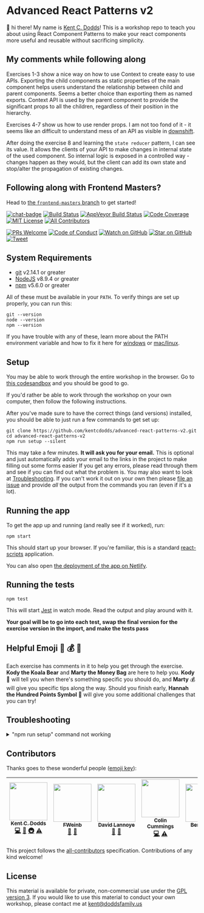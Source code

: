 # Advanced React Patterns v2

👋 hi there! My name is [Kent C. Dodds](https://kentcdodds.com)! This is a
workshop repo to teach you about using React Component Patterns to make your
react components more useful and reusable without sacrificing simplicity.

## My comments while following along
Exercises 1-3 show a nice way on how to use Context to create easy to use APIs.
Exporting the child components as static properties of the main component helps users understand the relationship between child and parent components. Seems a better choice than exporting them as named exports. 
Context API is used by the parent component to provide the significant props to all the children, regardless of their position in the hierarchy.

Exercises 4-7 show us how to use render props. I am not too fond of it - it seems like an difficult to understand mess of an API as visible in [downshift](https://github.com/paypal/downshift). 

After doing the exercise 8 and learning the `state reducer` pattern, I can see its value. It allows the clients of your API to make changes in internal state of the used component. So internal logic is exposed in a controlled way - changes happen as they would, but the client can add its own state and stop/alter the propagation of existing changes.

## Following along with Frontend Masters?

Head to
[the `frontend-masters` branch](https://github.com/kentcdodds/advanced-react-patterns-v2/tree/frontend-masters)
to get started!

[![chat-badge][chat-badge]][chat]
[![Build Status][build-badge]][build]
[![AppVeyor Build Status][win-build-badge]][win-build]
[![Code Coverage][coverage-badge]][coverage]
[![MIT License][license-badge]][license]
[![All Contributors](https://img.shields.io/badge/all_contributors-7-orange.svg?style=flat-square)](#contributors)

[![PRs Welcome][prs-badge]][prs]
[![Code of Conduct][coc-badge]][coc]
[![Watch on GitHub][github-watch-badge]][github-watch]
[![Star on GitHub][github-star-badge]][github-star]
[![Tweet][twitter-badge]][twitter]

## System Requirements

* [git][git] v2.14.1 or greater
* [NodeJS][node] v8.9.4 or greater
* [npm][npm] v5.6.0 or greater

All of these must be available in your `PATH`. To verify things are set up
properly, you can run this:

```
git --version
node --version
npm --version
```

If you have trouble with any of these, learn more about the PATH environment
variable and how to fix it here for [windows][win-path] or
[mac/linux][mac-path].

## Setup

You may be able to work through the entire workshop in the browser. Go to
[this codesandbox](https://codesandbox.io/s/github/kentcdodds/advanced-react-patterns-v2)
and you should be good to go.

If you'd rather be able to work through the workshop on your own computer, then
follow the following instructions.

After you've made sure to have the correct things (and versions) installed, you
should be able to just run a few commands to get set up:

```
git clone https://github.com/kentcdodds/advanced-react-patterns-v2.git
cd advanced-react-patterns-v2
npm run setup --silent
```

This may take a few minutes. **It will ask you for your email.** This is
optional and just automatically adds your email to the links in the project to
make filling out some forms easier If you get any errors, please read through
them and see if you can find out what the problem is. You may also want to look
at [Troubleshooting](#troubleshooting). If you can't work it out on your own
then please [file an issue][issue] and provide _all_ the output from the
commands you ran (even if it's a lot).

## Running the app

To get the app up and running (and really see if it worked), run:

```shell
npm start
```

This should start up your browser. If you're familiar, this is a standard
[react-scripts](https://github.com/facebook/create-react-app) application.

You can also open
[the deployment of the app on Netlify](https://advanced-react-patterns.netlify.com/).

## Running the tests

```shell
npm test
```

This will start [Jest](http://facebook.github.io/jest) in watch mode. Read the
output and play around with it.

**Your goal will be to go into each test, swap the final version for the
exercise version in the import, and make the tests pass**

## Helpful Emoji 🐨 💰 💯

Each exercise has comments in it to help you get through the exercise.
**Kody the Koala Bear** and **Marty the Money Bag** are here to help you.
**Kody** 🐨 will tell you when there's something specific you should do, and
**Marty** 💰 will give you specific tips along the way. Should you finish
early, **Hannah the Hundred Points Symbol** 💯 will give you some additional
challenges that you can try!

## Troubleshooting

<details>

<summary>"npm run setup" command not working</summary>

Here's what the setup script does. If it fails, try doing each of these things
individually yourself:

```
# verify your environment will work with the project
node ./scripts/verify

# install dependencies
npm install

# verify the project is ready to run
npm run build
npm run test:coverage
```

If any of those scripts fail, please try to work out what went wrong by the
error message you get. If you still can't work it out, feel free to
[open an issue][issue] with _all_ the output from that script. I will try to
help if I can.

</details>

## Contributors

Thanks goes to these wonderful people ([emoji key](https://github.com/kentcdodds/all-contributors#emoji-key)):

<!-- ALL-CONTRIBUTORS-LIST:START - Do not remove or modify this section -->
<!-- prettier-ignore -->
| [<img src="https://avatars.githubusercontent.com/u/1500684?v=3" width="100px;"/><br /><sub><b>Kent C. Dodds</b></sub>](https://kentcdodds.com)<br />[💻](https://github.com/kentcdodds/advanced-component-patterns-v2/commits?author=kentcdodds "Code") [📖](https://github.com/kentcdodds/advanced-component-patterns-v2/commits?author=kentcdodds "Documentation") [🚇](#infra-kentcdodds "Infrastructure (Hosting, Build-Tools, etc)") [⚠️](https://github.com/kentcdodds/advanced-component-patterns-v2/commits?author=kentcdodds "Tests") | [<img src="https://avatars0.githubusercontent.com/u/1250430?v=4" width="100px;"/><br /><sub><b>FWeinb</b></sub>](https://github.com/FWeinb)<br />[🐛](https://github.com/kentcdodds/advanced-component-patterns-v2/issues?q=author%3AFWeinb "Bug reports") [🤔](#ideas-FWeinb "Ideas, Planning, & Feedback") | [<img src="https://avatars2.githubusercontent.com/u/1383720?v=4" width="100px;"/><br /><sub><b>David Lannoye</b></sub>](https://github.com/dlannoye)<br />[🐛](https://github.com/kentcdodds/advanced-component-patterns-v2/issues?q=author%3Adlannoye "Bug reports") [📖](https://github.com/kentcdodds/advanced-component-patterns-v2/commits?author=dlannoye "Documentation") | [<img src="https://avatars2.githubusercontent.com/u/9815009?s=460&v=4" width="100px;"/><br /><sub><b>Colin Cummings</b></sub>](https://github.com/colinrcummings)<br />[💻](https://github.com/kentcdodds/advanced-component-patterns-v2/commits?author=colinrcummings "Code") [⚠️](https://github.com/kentcdodds/advanced-component-patterns-v2/commits?author=colinrcummings "Tests") | [<img src="https://avatars2.githubusercontent.com/u/464764?v=4" width="100px;"/><br /><sub><b>Benji Koltai</b></sub>](https://github.com/bkoltai)<br />[📖](https://github.com/kentcdodds/advanced-component-patterns-v2/commits?author=bkoltai "Documentation") | [<img src="https://avatars1.githubusercontent.com/u/1779959?v=4" width="100px;"/><br /><sub><b>Sumit Bagga</b></sub>](http://baggasumit.github.io)<br />[📖](https://github.com/kentcdodds/advanced-component-patterns-v2/commits?author=baggasumit "Documentation") | [<img src="https://avatars0.githubusercontent.com/u/2027010?v=4" width="100px;"/><br /><sub><b>Yury Tarabanko</b></sub>](https://github.com/Tarabyte)<br />[💻](https://github.com/kentcdodds/advanced-component-patterns-v2/commits?author=Tarabyte "Code") |
| :---: | :---: | :---: | :---: | :---: | :---: | :---: |
<!-- ALL-CONTRIBUTORS-LIST:END -->

This project follows the [all-contributors](https://github.com/kentcdodds/all-contributors) specification. Contributions of any kind welcome!

## License

This material is available for private, non-commercial use under the
[GPL version 3](http://www.gnu.org/licenses/gpl-3.0-standalone.html). If you
would like to use this material to conduct your own workshop, please contact me
at kent@doddsfamily.us

[npm]: https://www.npmjs.com/
[node]: https://nodejs.org
[git]: https://git-scm.com/
[chat]: https://gitter.im/kentcdodds/advanced-react-patterns-v2
[chat-badge]: https://img.shields.io/gitter/room/kentcdodds/advanced-react-patterns-v2.js.svg?style=flat-square&logo=gitter-white
[build-badge]: https://img.shields.io/travis/kentcdodds/advanced-react-patterns-v2.svg?style=flat-square&logo=travis
[build]: https://travis-ci.org/kentcdodds/advanced-react-patterns-v2
[license-badge]: https://img.shields.io/badge/license-GPL%203.0%20License-blue.svg?style=flat-square
[license]: https://github.com/kentcdodds/advanced-react-patterns-v2/blob/master/README.md#license
[prs-badge]: https://img.shields.io/badge/PRs-welcome-brightgreen.svg?style=flat-square
[prs]: http://makeapullrequest.com
[donate-badge]: https://img.shields.io/badge/$-support-green.svg?style=flat-square
[donate]: http://kcd.im/donate
[coc-badge]: https://img.shields.io/badge/code%20of-conduct-ff69b4.svg?style=flat-square
[coc]: https://github.com/kentcdodds/advanced-react-patterns-v2/blob/master/CODE_OF_CONDUCT.md
[github-watch-badge]: https://img.shields.io/github/watchers/kentcdodds/advanced-react-patterns-v2.svg?style=social
[github-watch]: https://github.com/kentcdodds/advanced-react-patterns-v2/watchers
[github-star-badge]: https://img.shields.io/github/stars/kentcdodds/advanced-react-patterns-v2.svg?style=social
[github-star]: https://github.com/kentcdodds/advanced-react-patterns-v2/stargazers
[twitter]: https://twitter.com/intent/tweet?text=Check%20out%20advanced-react-patterns-v2%20by%20@kentcdodds%20https://github.com/kentcdodds/advanced-react-patterns-v2%20%F0%9F%91%8D
[twitter-badge]: https://img.shields.io/twitter/url/https/github.com/kentcdodds/advanced-react-patterns-v2.svg?style=social
[emojis]: https://github.com/kentcdodds/all-contributors#emoji-key
[all-contributors]: https://github.com/kentcdodds/all-contributors
[win-path]: https://www.howtogeek.com/118594/how-to-edit-your-system-path-for-easy-command-line-access/
[mac-path]: http://stackoverflow.com/a/24322978/971592
[issue]: https://github.com/kentcdodds/advanced-react-patterns-v2/issues/new
[win-build-badge]: https://img.shields.io/appveyor/ci/kentcdodds/advanced-react-patterns-v2.svg?style=flat-square&logo=appveyor
[win-build]: https://ci.appveyor.com/project/kentcdodds/advanced-react-patterns-v2
[coverage-badge]: https://img.shields.io/codecov/c/github/kentcdodds/advanced-react-patterns-v2.svg?style=flat-square
[coverage]: https://codecov.io/github/kentcdodds/advanced-react-patterns-v2
[watchman]: https://facebook.github.io/watchman/docs/install.html
